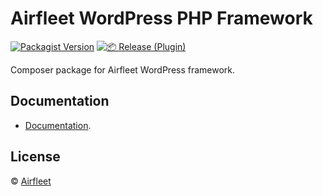 # Airfleet WordPress PHP Framework

[![Packagist Version](https://img.shields.io/packagist/v/airfleet/wordpress-framework)](https://packagist.org/packages/airfleet/wordpress-framework)
[![📦 Release (Plugin)](https://github.com/airfleet/airfleet-wordpress-framework-php/actions/workflows/release-github.yml/badge.svg)](https://github.com/airfleet/airfleet-wordpress-framework-php/actions/workflows/release-github.yml)

Composer package for Airfleet WordPress framework.

## Documentation

- [Documentation](https://www.notion.so/codersclan/WordPress-PHP-Framework-6272944bb91e4528bd441cd2acd55e1a).

## License

© [Airfleet](https://www.airfleet.co/)
